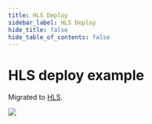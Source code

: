 ```yaml
---
title: HLS Deploy
sidebar_label: HLS Deploy
hide_title: false
hide_table_of_contents: false
---
```


# HLS deploy example

Migrated to [HLS](./hls.md).

![](https://ossrs.io/gif/v1/sls.gif?site=ossrs.io&path=/lts/doc/en/v5/sample-hls)


